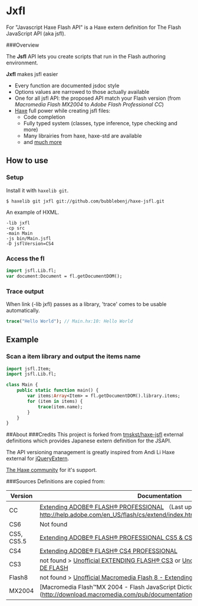 # Jxfl

For "Javascript Haxe Flash API" is a Haxe extern definition for The Flash JavaScript API (aka jsfl).

###Overview

The **Jsfl** API lets you create scripts that run in the Flash authoring environment.

**Jxfl** makes jsfl easier
* Every function are documented jsdoc style
* Options values are narrowed to those actually available
* One for all jsfl API: the proposed API match your Flash version (from *Macromedia Flash MX2004* to *Adobe Flash Professional CC*)
* [Haxe](http://haxe.org/documentation/introduction/) full power while creating jsfl files:
  * Code completion
  * Fully typed system (classes, type inference, type checking and more)
  * Many librairies from haxe, haxe-std are available
  * and [much more](http://haxe.org/)

## How to use

### Setup

Install it with `haxelib git`.

```
$ haxelib git jxfl git://github.com/bubblebenj/haxe-jsfl.git
```

An example of HXML.

```
-lib jxfl
-cp src
-main Main
-js bin/Main.jsfl
-D jsflVersion=CS4
```

### Access the fl

```haxe
import jsfl.Lib.fl;
var document:Document = fl.getDocumentDOM();
```

### Trace output

When link (-lib jxfl) passes as a library, 'trace' comes to be usable automatically.

```haxe
trace("Hello World"); // Main.hx:10: Hello World
```

## Example

### Scan a item library and output the items name

```haxe
import jsfl.Item;
import jsfl.Lib.fl;

class Main {
	public static function main() {
		var items:Array<Item> = fl.getDocumentDOM().library.items;
		for (item in items) {
			trace(item.name);
		}
	}
}
```

##About
###Credits
This project is forked from [tmskst/haxe-jsfl](https://github.com/tmskst/haxe-jsfl) external definitions which provides Japanese extern definition for the JSAPI.

The API versioning management is greatly inspired from Andi Li Haxe external for [jQueryExtern](https://github.com/andyli/jQueryExternForHaxe).

[The Haxe community](https://groups.google.com/forum/?hl=en#!forum/haxelang) for it's support.

###Sources
Definitions are copied from:

| Version | Documentation |
|---|---|
| CC | [Extending ADOBE® FLASH® PROFESSIONAL](http://help.adobe.com/en_US/flash/cs/extend/flash_extending_reference.pdf) （Last updated 12/6/2013) or http://help.adobe.com/en_US/flash/cs/extend/index.html. |
| CS6 | Not found |
| CS5, CS5.5 | [Extending ADOBE® FLASH® PROFESSIONAL CS5 & CS5.5](http://help.adobe.com/en_US/flash/cs/extend/flash_cs5_extending.pdf) |
| CS4 | [Extending ADOBE® FLASH® CS4 PROFESSIONAL](http://help.adobe.com/archive/en_US/flash/cs4/flash_cs4_extending.pdf) |
| CS3 | not found > [Unofficial EXTENDING FLASH® CS3](http://crnarupa.singidunum.ac.rs/ARHIVA/Godina%202008%20-%202009/FIM/3D%20Grafika%20i%20animacija%20-%20Prof.%20dr%20Dragan%20Cvetkovic/PDF-ovi/Flash%20CS3%20PDFs/flash_cs3_extending.pdf) or [Unofficial french link EXTENSION DE FLASH](http://forums.mediabox.fr/wiki/doc/pdf/flash_cs3_extending.pdf) |
| Flash8 | not found > [Unofficial Macromedia Flash 8 - Extending Flash](http://w3.tue.nl/fileadmin/id/objects/E-Atelier/Phidgets/Software/Flash/fl8_extending.pdf) |
| MX2004 | [Macromedia Flash™MX 2004 - Flash JavaScript Dictionary] (http://download.macromedia.com/pub/documentation/en/flash/mx2004/fl_jsapi.pdf). |
